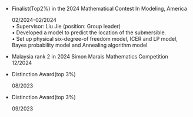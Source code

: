 - Finalist(Top2%) in the 2024 Mathematical Contest In Modeling, America</p>02/2024-02/2024     
• Supervisor: Liu Jie   (position: Group leader)  
• Developed a model to predict the location of the submersible.  
• Set up physical six-degree-of freedom model, ICER and LP model, Bayes probability model and Annealing algorithm model

- Malaysia rank 2 in 2024 Simon Marais Mathematics Competition                                       12/2024

- Distinction Award(top 3%)</p>08/2023

- Distinction Award(top 3%)</p>09/2023

 